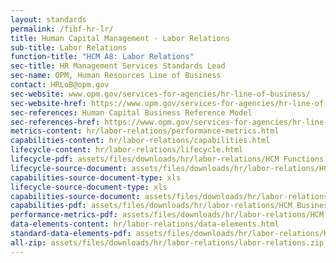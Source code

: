 ```yaml
---
layout: standards
permalink: /fibf-hr-lr/
title: Human Capital Management - Labor Relations
sub-title: Labor Relations
function-title: "HCM A8: Labor Relations"
sec-title: HR Management Services Standards Lead
sec-name: OPM, Human Resources Line of Business
contact: HRLoB@opm.gov
sec-website: www.opm.gov/services-for-agencies/hr-line-of-business/
sec-website-href: https://www.opm.gov/services-for-agencies/hr-line-of-business/
sec-references: Human Capital Business Reference Model
sec-references-href: https://www.opm.gov/services-for-agencies/hr-line-of-business/hc-business-reference-model/
metrics-content: hr/labor-relations/performance-metrics.html
capabilities-content: hr/labor-relations/capabilities.html
lifecycle-content: hr/labor-relations/lifecycle.html
lifecycle-pdf: assets/files/downloads/hr/labor-relations/HCM Functions and Activities_A8 (Labor Relations).xlsx
lifecycle-source-document: assets/files/downloads/hr/labor-relations/HCM Functions and Activities_A8 (Labor Relations).xlsx
capabilities-source-document-type: xls
lifecycle-source-document-type: xls
capabilities-source-document: assets/files/downloads/hr/labor-relations/HCM Business Capabilities_A8 (Labor Relations).xlsx
capabilities-pdf: assets/files/downloads/hr/labor-relations/HCM Business Capabilities_A8 (Labor Relations).xlsx
performance-metrics-pdf: assets/files/downloads/hr/labor-relations/HCM Service Measures_A8 (Labor Relations).xlsx
data-elements-content: hr/labor-relations/data-elements.html
standard-data-elements-pdf: assets/files/downloads/hr/labor-relations/HCM Data Elements_A8 (Labor Relations).xlsx
all-zip: assets/files/downloads/hr/labor-relations/labor-relations.zip
---
```

